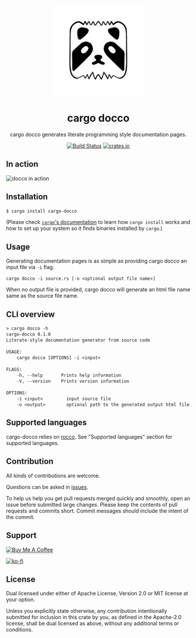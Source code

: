 <div align="center">
  <img alt="rocco" width="250" src="assets/cargo-docco.png" />
<h1>cargo docco</h1>
<p>cargo docco generates literate programming style 
documentation pages.</p>

[![Build Status](https://github.com/creativcoder/cargo-docco/workflows/build/badge.svg)](https://github.com/creativcoder/cargo-docco/actions)
[![crates.io](https://img.shields.io/crates/v/cargo-docco.svg)](https://crates.io/crates/cargo-docco)

</div>

## In action

![docco in action](assets/docco_cast.gif)

## Installation

```sh
$ cargo install cargo-docco
```

(Please check [`cargo`'s documentation](http://doc.crates.io/) to learn how `cargo install` works and how to set up your system so it finds binaries installed by `cargo`.)

## Usage

Generating documentation pages is as simple as providing cargo docco an input file via `-i` flag.

```
cargo docco -i source.rs [-o <optional output file name>]
```

When no output file is provided, cargo docco will generate an html file name
same as the source file name.

## CLI overview

```plain
> cargo docco -h
cargo-docco 0.1.0
Literate-style documentation generator from source code

USAGE:
    cargo docco [OPTIONS] -i <input>

FLAGS:
    -h, --help       Prints help information
    -V, --version    Prints version information

OPTIONS:
    -i <input>         input source file
    -o <output>        optional path to the generated output html file
```

## Supported languages
cargo-docco relies on [rocco](https://github.com/creativcoder/rocco). See "Supported languages" section for supported languages.

## Contribution

All kinds of contributions are welcome.

Questions can be asked in [issues](https://github.com/creativcoder/cargo-docco/issues).

To help us help you get pull requests merged quickly and smoothly, open an issue before submitted large changes. Please keep the contents of pull requests and commits short. Commit messages should include the intent of the commit.

## Support

<a href="https://www.buymeacoffee.com/creativcoder" target="_blank"><img src="https://www.buymeacoffee.com/assets/img/custom_images/orange_img.png" alt="Buy Me A Coffee" style="height: 41px !important;width: 174px !important;box-shadow: 0px 3px 2px 0px rgba(190, 190, 190, 0.5) !important;-webkit-box-shadow: 0px 3px 2px 0px rgba(190, 190, 190, 0.5) !important;" ></a>

[![ko-fi](https://www.ko-fi.com/img/githubbutton_sm.svg)](https://ko-fi.com/P5P71YZ0L)

## License

Dual licensed under either of Apache License, Version 2.0 or MIT license at your option.

Unless you explicitly state otherwise, any contribution intentionally submitted for inclusion in this crate by you, as defined in the Apache-2.0 license, shall be dual licensed as above, without any additional terms or conditions.